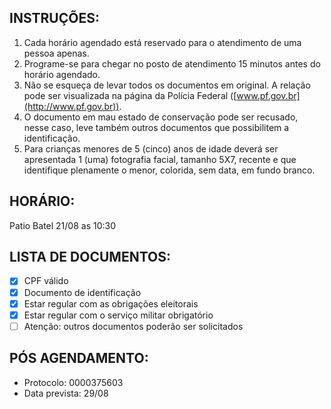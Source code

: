 ## INSTRUÇÕES:
1. Cada horário agendado está reservado para o atendimento de uma pessoa apenas.
2. Programe-se para chegar no posto de atendimento 15 minutos antes do horário agendado.
3. Não se esqueça de levar todos os documentos em original. A relação pode ser visualizada na página da Polícia Federal ([www.pf.gov.br](http://www.pf.gov.br)).
4. O documento em mau estado de conservação pode ser recusado, nesse caso, leve também outros documentos que possibilitem a identificação.
5. Para crianças menores de 5 (cinco) anos de idade deverá ser apresentada 1 (uma) fotografia facial, tamanho 5X7, recente e que identifique plenamente o menor, colorida, sem data, em fundo branco.

## HORÁRIO:
Patio Batel 21/08 as 10:30
## LISTA DE DOCUMENTOS:
- [x] CPF válido
- [x] Documento de identificação
- [x] Estar regular com as obrigações eleitorais
- [x] Estar regular com o serviço militar obrigatório
- [ ] Atenção: outros documentos poderão ser solicitados

## PÓS AGENDAMENTO: 
- Protocolo: 0000375603
- Data prevista: 29/08